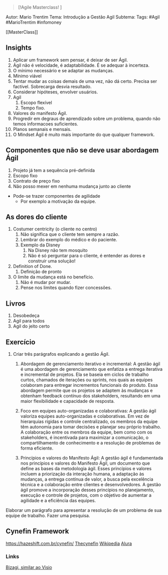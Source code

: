 
 >[!Agile Masterclass! ]

Autor: Mario Trentim
Tema: Introdução a Gestão Agil
Subtema: 
Tags: 
#Agil 
#MarioTrentim 
#infomoney 

[[MasterClass]]

## Insights
1. Aplicar um framework sem pensar, é deixar de ser Ágil.
2. Ágil não é velocidade, é adaptabilidade. É se adequar à incerteza.
3. O mínimo necessário e se adaptar as mudanças.
4. Mínimo viável
5. Tentar mudar as coisas demais de uma vez, não dá certo. Precisa ser factível. Sobrecarga desvia resultado.
6. Considerar hipóteses, envolver usuários.
7. Agil
	1. Escopo flexível
	2. Tempo fixo.
8. Valores do manifesto Ágil.
9. Progredir em degraus de aprendizado sobre um problema, quando não temos informacoes suficientes.
10. Planos semanais e mensais.
11. O Mindset Ágil é muito mais importante do que qualquer framework.

## Componentes que não se deve usar abordagem Ágil
1. Projeto já tem a sequência pré-definida
2. Escopo fixo
3. Contrato de preço fixo
4. Não posso mexer em nenhuma mudança junto ao cliente

- Pode-se trazer componentes de agilidade
	- Por exemplo a motivação da equipe.

## As dores do cliente
1. Costumer centricity (o cliente no centro)
	1. Não significa que o cliente tem sempre a razão.
	2. Lembrar do exemplo do médico e do paciente.
	3. Exemplo da Disney
		1. Na Disney não tem mosquito
		2. Não é só perguntar para o cliente, é entender as dores e construir uma solução!
2. Definition of Done.
	1. Definição de pronto
3. O limite da mudança está no benefício.
	1. Não é mudar por mudar.
	2. Pense nos limites quando fizer concessões.


## Livros
1. Desobedeça
2. Agil para todos
3. Agil do jeito certo

## Exercício
1. Criar três parágrafos explicando a gestão Ágil.
	1. Abordagem de gerenciamento iterativo e incremental: A gestão ágil é uma abordagem de gerenciamento que enfatiza a entrega iterativa e incremental de projetos. Ela se baseia em ciclos de trabalho curtos, chamados de iterações ou sprints, nos quais as equipes colaboram para entregar incrementos funcionais do produto. Essa abordagem permite que os projetos se adaptem às mudanças e obtenham feedback contínuo dos stakeholders, resultando em uma maior flexibilidade e capacidade de resposta.
	    
	2. Foco em equipes auto-organizadas e colaborativas: A gestão ágil valoriza equipes auto-organizadas e colaborativas. Em vez de hierarquias rígidas e controle centralizado, os membros da equipe têm autonomia para tomar decisões e planejar seu próprio trabalho. A colaboração entre os membros da equipe, bem como com os stakeholders, é incentivada para maximizar a comunicação, o compartilhamento de conhecimento e a resolução de problemas de forma eficiente.
	    
	3. Princípios e valores do Manifesto Ágil: A gestão ágil é fundamentada nos princípios e valores do Manifesto Ágil, um documento que define as bases da metodologia ágil. Esses princípios e valores incluem a priorização da interação humana, a adaptação às mudanças, a entrega contínua de valor, a busca pela excelência técnica e a colaboração entre clientes e desenvolvedores. A gestão ágil promove a incorporação desses princípios no planejamento, execução e controle de projetos, com o objetivo de aumentar a agilidade e a eficiência das equipes.

Elaborar um parágrafo para apresentar a resolução de um problema de sua equipe de trabalho.
Fazer uma pesquisa.


## Cynefin Framework
https://hazeshift.com.br/cynefin/
[Thecynefin](https://thecynefin.co/about-us/about-cynefin-framework/)
[Wikipedia](https://en.wikipedia.org/wiki/Cynefin_framework)
[Alura](https://www.alura.com.br/empresas/artigos/como-usar-cynefin-na-adocao-business-agility)


### Links
[Bizagi, similar ao Visio](https://bizagi.com/pt/plataforma)



